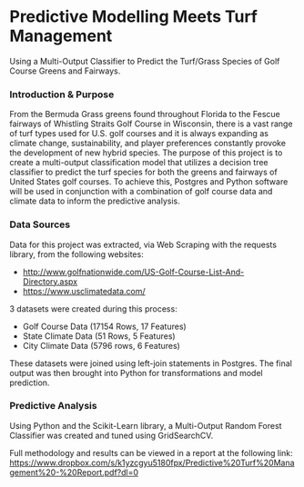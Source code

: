 # Predictive Modelling Meets Turf Management
Using a Multi-Output Classifier to Predict the Turf/Grass Species of Golf Course Greens and Fairways.


### Introduction & Purpose
From the Bermuda Grass greens found throughout Florida to the Fescue fairways of Whistling Straits Golf Course in Wisconsin, there is a vast range of turf types used for U.S. golf courses and it is always expanding as climate change, sustainability, and player preferences constantly provoke the development of new hybrid species. The purpose of this project is to create a multi-output classification model that utilizes a decision tree classifier to predict the turf species for both the greens and fairways of United States golf courses. To achieve this, Postgres and Python software will be used in conjunction with a combination of golf course data and climate data to inform the predictive analysis.

### Data Sources
Data for this project was extracted, via Web Scraping with the requests library, from the following websites:
- http://www.golfnationwide.com/US-Golf-Course-List-And-Directory.aspx
- https://www.usclimatedata.com/

3 datasets were created during this process:
- Golf Course Data (17154 Rows, 17 Features)
- State Climate Data (51 Rows, 5 Features)
- City Climate Data (5796 rows, 6 Features)

These datasets were joined using left-join statements in Postgres. The final output was then brought into Python for transformations and model prediction. 

### Predictive Analysis
Using Python and the Scikit-Learn library, a Multi-Output Random Forest Classifier was created and tuned using GridSearchCV.

Full methodology and results can be viewed in a report at the following link: https://www.dropbox.com/s/k1yzcgyu5180fpx/Predictive%20Turf%20Management%20-%20Report.pdf?dl=0
